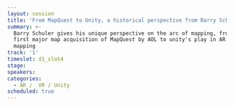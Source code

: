 ```yaml
---
layout: session
title: 'From MapQuest to Unity, a historical perspective from Barry Schuler'
summary: >-
  Barry Schuler gives his unique perspective on the arc of mapping, from the
  first major map acquisition of MapQuest by AOL to unity's play in AR based
  mapping
track: '1'
timeslot: d1_slot4
stage:
speakers:
categories:
  - AR /  VR / Unity
scheduled: true
---
```


